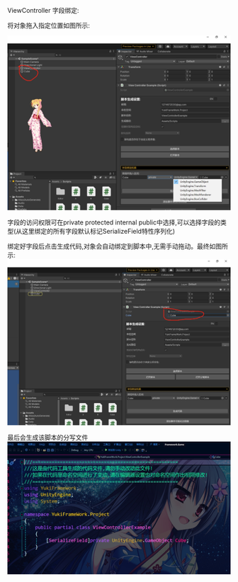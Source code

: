ViewController 字段绑定:

将对象拖入指定位置如图所示:

![输入图片说明](Texture/Bind1.png)

字段的访问权限可在private protected internal public中选择,可以选择字段的类型(从这里绑定的所有字段默认标记SerializeField特性序列化)

绑定好字段后点击生成代码,对象会自动绑定到脚本中,无需手动拖动。最终如图所示:
![输入图片说明](Texture/Bind2.png)

最后会生成该脚本的分写文件
![输入图片说明](Texture/Bind3.png)



